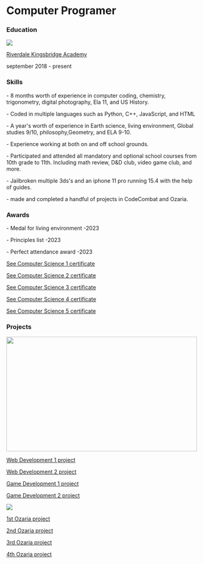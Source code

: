 <h1>Computer Programer</h1>

### Education
<p>
 <img src="https://upload.wikimedia.org/wikipedia/en/b/b0/RiverdaleKingsbridge.jpg">
</p>
<p>
<a href="https://www.rka141.org/">
Riverdale Kingsbridge Academy
</a> </p>
september 2018 - present

<p><h3>Skills</h3>
 <p>
- 8 months worth of experience in computer coding, chemistry, trigonometry, digital photography, Ela 11, and US History.
</p>
<p>
 - Coded in multiple languages such as Python, C++, JavaScript, and HTML
</p>
<P>
- A year's worth of experience in Earth science, living environment, Global studies 9/10, philosophy,Geometry, and ELA 9-10.
</P>
<p> 
- Experience working at both on and off school grounds.
</p>
<p>
- Participated and attended all mandatory and optional school courses from 10th grade to 11th. Including math review, D&D club, video game club, and more.
</p>
<p>
- Jailbroken multiple 3ds's and an iphone 11 pro running 15.4 with the help of guides.
</p> 
<p>
 - made and completed a handful of projects in CodeCombat and Ozaria. 
</p>
</p>

<p><h3>Awards</h3>
 <p>
- Medal for living environment -2023
 </p>
 <p>
- Principles list -2023
 </p>
<p>
- Perfect attendance award -2023
</p>
<p>
 <a href="https://codecombat.com/certificates/65085e381507ef0019b0e612?class=65328838ef6ccc0017968930&course=560f1a9f22961295f9427742&course-instance=6532883a82fb1e0018e32be5">
  See Computer Science 1 certificate</a>
</p>
<p>
 <a href="https://codecombat.com/certificates/65085e381507ef0019b0e612?class=65328838ef6ccc0017968930&course=5632661322961295f9428638&course-instance=653288c8ef6ccc001796c177">
  See Computer Science 2 certificate</a>
</p>
<p>
 <a href="https://codecombat.com/certificates/65085e381507ef0019b0e612?class=65328838ef6ccc0017968930&course=56462f935afde0c6fd30fc8c&course-instance=6543ad150a41aa001899a344">
  See Computer Science 3 certificate</a>
</p>
<p>
 <a href="https://codecombat.com/certificates/65085e381507ef0019b0e612?class=65328838ef6ccc0017968930&course=56462f935afde0c6fd30fc8d&course-instance=65577fb1aa63510033b56f9e">
  See Computer Science 4 certificate</a>
</p>
<p>
<a href="https://codecombat.com/certificates/65085e381507ef0019b0e612?class=65328838ef6ccc0017968930&course=569ed916efa72b0ced971447&course-instance=6568abde544374001ad6e576">
 See Computer Science 5 certificate </a>
</p> </p>

<p><h3>Projects</h3>

<p>
 <a href="https://codecombat.com/home">
 <img width="500" height="300" src="https://thinkbigcoding.co.uk/wp-content/uploads/2019/11/codecombat-home-box.jpg"/>
 </a> 
</p>


<p>
 <a href="https://codecombat.com/play/web-dev-level/wanted-poster/657b2043f360b500195a04ee?course=5789587aad86a6efb573701f">
  Web Development 1 project</a>
</p>

<p>
<a href="https://codecombat.com/play/web-dev-level/quizlet/658302e421a711003229ac88?course=5789587aad86a6efb5737020">
Web Development 2 project</a>
</p>

<p>
 <a href="https://codecombat.com/play/game-dev-level/tabula-rasa/65957926884002c0849997f1?course=5789587aad86a6efb573701e">
  Game Development 1 project</a>
</p>
  
<p>
<a href="https://codecombat.com/play/level/game-dev-2-final-project?course=57b621e7ad86a6efb5737e64&course-instance=657c92116c6caf0019013e65">
Game Development 2 project</a>
</p>

<p>
<a href="https://www.ozaria.com/home">
<img src="https://ozaria.dexecure.net/images/ozaria/home/ozaria_logo_sun.png">
</a>
</p>

<p>
 <a href="https://www.ozaria.com/play/game-dev-level/1fhcapstoneb/6512e41b58b2e7001825e806?course=5d41d731a8d1836b5aa3cba1&course-instance=65098500d0311a002e3b4a27">
  1st Ozaria project</a>
</p>

<p>
 <a href="https://www.ozaria.com/play/game-dev-level/1upcapstone/652018264724b00018b0f5c8">
  2nd Ozaria project</a>
</p>

<p>
 <a href="https://www.ozaria.com/play/game-dev-level/ch3capstoneb/659818d4c01a5147d42d6afb?course=5e27600d1c9d440000ac3ee7&course-instance=6514395a1661ae00197e3e1c">
  3rd Ozaria project</a>
</p>

<p>
 <a href="https://www.ozaria.com/play/game-dev-level/ch4capstone/65e5ea344ed2d5ea1b86f2bf?course=5f0cb0b7a2492bba0b3520df&course-instance=65dcac8643186ddbdb657781">
  4th Ozaria project</a> 
</p>
